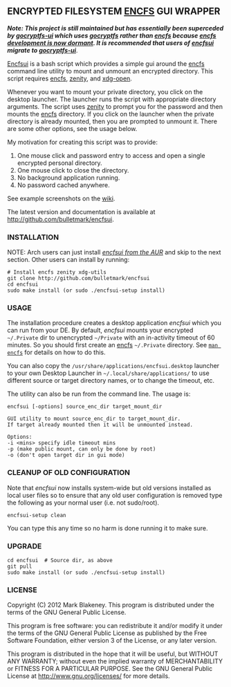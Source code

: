 ## ENCRYPTED FILESYSTEM [ENCFS](http://www.arg0.net/encfs) GUI WRAPPER

_**Note: This project is still maintained but has essentially been
superceded by [gocryptfs-ui](https://github.com/bulletmark/gocryptfs-ui)
which uses [gocryptfs](https://github.com/rfjakob/gocryptfs) rather than
[encfs](http://www.arg0.net/encfs) because [encfs development is now
dormant](https://github.com/vgough/encfs#status). It is recommended that
users of [encfsui](https://github.com/bulletmark/encfsui)
migrate to
[gocryptfs-ui](https://github.com/bulletmark/gocryptfs-ui)**_.

[Encfsui](https://github.com/bulletmark/encfsui) is a bash script which
provides a simple gui around the
[encfs](http://www.arg0.net/encfs) command line utility to mount
and unmount an encrypted directory. This script requires
[encfs](http://www.arg0.net/encfs),
[zenity](http://live.gnome.org/Zenity), and
[xdg-open](http://portland.freedesktop.org/wiki/).

Whenever you want to mount your private directory, you click on the
desktop launcher. The launcher runs the script with appropriate
directory arguments. The script uses
[zenity](http://live.gnome.org/Zenity) to prompt you for the password
and then mounts the [encfs](http://www.arg0.net/encfs) directory. If you
click on the launcher when the private directory is already mounted,
then you are prompted to unmount it. There are some other options, see
the usage below.

My motivation for creating this script was to provide:

1. One mouse click and password entry to access and open a single
   encrypted personal directory.
2. One mouse click to close the directory.
3. No background application running.
4. No password cached anywhere.


See example screenshots on the [wiki](https://github.com/bulletmark/encfsui/wiki).

The latest version and documentation is available at
http://github.com/bulletmark/encfsui.

### INSTALLATION

NOTE: Arch users can just install [_encfsui from the
AUR_](https://aur.archlinux.org/packages/encfsui/) and skip to the next
section. Other users can install by running:

    # Install encfs zenity xdg-utils
    git clone http://github.com/bulletmark/encfsui
    cd encfsui
    sudo make install (or sudo ./encfsui-setup install)

### USAGE

The installation procedure creates a desktop application _encfsui_ which
you can run from your DE. By default, _encfsui_ mounts your encrypted
`~/.Private` dir to unencrypted `~/Private` with an in-activity timeout
of 60 minutes. So you should first create an 
[encfs](http://www.arg0.net/encfs) `~/.Private` directory.
See [`man encfs`](https://linux.die.net/man/1/encfs) for details on how
to do this.

You can also copy the `/usr/share/applications/encfsui.desktop` launcher
to your own Desktop Launcher in `~/.local/share/applications/` to use
different source or target directory names, or to change the timeout,
etc.

The utility can also be run from the command line. The usage is:

    encfsui [-options] source_enc_dir target_mount_dir

    GUI utility to mount source_enc_dir to target_mount_dir.
    If target already mounted then it will be unmounted instead.

    Options:
    -i <mins> specify idle timeout mins
    -p (make public mount, can only be done by root)
    -o (don't open target dir in gui mode)

### CLEANUP OF OLD CONFIGURATION

Note that _encfsui_ now installs system-wide but old versions installed
as local user files so to ensure that any old user configuration is
removed type the following as your normal user (i.e. not sudo/root).

    encfsui-setup clean

You can type this any time so no harm is done running it to make sure.

### UPGRADE

    cd encfsui  # Source dir, as above
    git pull
    sudo make install (or sudo ./encfsui-setup install)

### LICENSE

Copyright (C) 2012 Mark Blakeney. This program is distributed under the
terms of the GNU General Public License.

This program is free software: you can redistribute it and/or modify it
under the terms of the GNU General Public License as published by the
Free Software Foundation, either version 3 of the License, or any later
version.

This program is distributed in the hope that it will be useful, but
WITHOUT ANY WARRANTY; without even the implied warranty of
MERCHANTABILITY or FITNESS FOR A PARTICULAR PURPOSE. See the GNU General
Public License at <http://www.gnu.org/licenses/> for more details.

<!-- vim: se ai syn=markdown: -->
